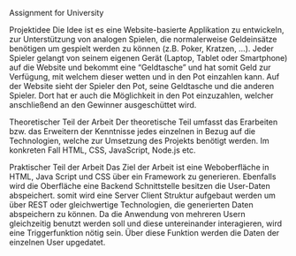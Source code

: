 Assignment for University

Projektidee
Die Idee ist es eine Website-basierte Applikation zu entwickeln, zur Unterstützung von analogen Spielen, die normalerweise Geldeinsätze benötigen um gespielt werden zu können (z.B. Poker, Kratzen, …). Jeder Spieler gelangt von seinem eigenen Gerät (Laptop, Tablet oder Smartphone) auf die Website und bekommt eine “Geldtasche” und hat somit Geld zur Verfügung, mit welchem dieser wetten und in den Pot einzahlen kann. Auf der Website sieht der Spieler den Pot, seine Geldtasche und die anderen Spieler. Dort hat er auch die Möglichkeit in den Pot einzuzahlen, welcher anschließend an den Gewinner ausgeschüttet wird.

Theoretischer Teil der Arbeit
Der theoretische Teil umfasst das Erarbeiten bzw. das Erweitern der Kenntnisse jedes einzelnen in Bezug auf die Technologien, welche zur Umsetzung des Projekts benötigt werden. Im konkreten Fall HTML, CSS, JavaScript, Node.js etc.

Praktischer Teil der Arbeit
Das Ziel der Arbeit ist eine Weboberfläche in HTML, Java Script und CSS über ein Framework zu generieren. Ebenfalls wird die Oberfläche eine Backend Schnittstelle besitzen die User-Daten abspeichert. somit wird eine Server Client Struktur aufgebaut werden um über REST oder gleichwertige Technologien, die generierten Daten abspeichern zu können. Da die Anwendung von mehreren Usern gleichzeitig benutzt werden soll und diese untereinander interagieren, wird eine Triggerfunktion nötig sein. Über diese Funktion werden die Daten der einzelnen User upgedatet.
